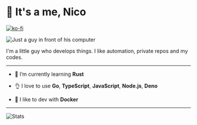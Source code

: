 # 👋 It's a me, Nico

[![ko-fi](https://www.ko-fi.com/img/githubbutton_sm.svg)](https://ko-fi.com/Q5Q02Z7PZ)

![Just a guy in front of his computer](assets/guy_front_of_computer.gif)

I'm a little guy who develops things. I like automation, private repos and my codes.

---

- 🌱 I’m currently learning **Rust**

- 👌 I love to use **Go**, **TypeScript**, **JavaScript**, **Node.js**, **Deno**

- 🍣 I like to dev with **Docker**

---

![Stats](https://github-readme-stats.vercel.app/api?username=n1c00o&show_icons=true&locale=en)
